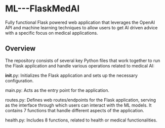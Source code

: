 # ML---FlaskMedAI
Fully functional Flask powered web application that leverages the OpenAI API and machine learning techniques to allow users to get AI driven advice with a specific focus on medical applications.

## Overview

The repository consists of several key Python files that work together to run the Flask application and handle various operations related to medical AI:

__init__.py: Initializes the Flask application and sets up the necessary configuration.

main.py: Acts as the entry point for the application.

routes.py: Defines web routes/endpoints for the Flask application, serving as the interface through which users can interact with the ML models. It contains 7 functions that handle different aspects of the application.

health.py: Includes 8 functions, related to health or medical functionalities.

